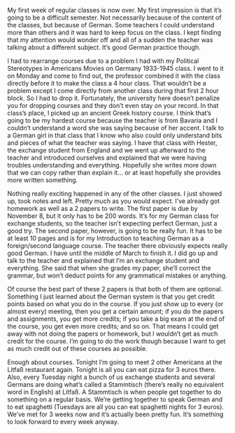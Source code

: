 My first week of regular classes is now over. My first impression is that it’s going to be a difficult semester. Not necessarily because of the content of the classes, but because of German. Some teachers I could understand more than others and it was hard to keep focus on the class. I kept finding that my attention would wonder off and all of a sudden the teacher was talking about a different subject. It’s good German practice though.

I had to rearrange courses due to a problem I had with my Political Stereotypes in Americans Movies on Germany 1933-1945 class. I went to it on Monday and come to find out, the professor combined it with the class directly before it to make the class a 4 hour class. That wouldn’t be a problem except I come directly from another class during that first 2 hour block. So I had to drop it. Fortunately, the university here doesn’t penalize you for dropping courses and they don’t even stay on your record. In that class’s place, I picked up an ancient Greek history course. I think that’s going to be my hardest course because the teacher is from Bavaria and I couldn’t understand a word she was saying because of her accent. I talk to a German girl in that class that I know who also could only understand bits and pieces of what the teacher was saying. I have that class with Hester, the exchange student from England and we went up afterward to the teacher and introduced ourselves and explained that we were having troubles understanding and everything. Hopefully she writes more down that we can copy rather than explain it… or at least hopefully she provides more written something.

Nothing really exciting happened in any of the other classes. I just showed up, took notes and left. Pretty much as you would expect. I’ve already got homework as well as a 2 papers to write. The first paper is due by November 8, but it only has to be 200 words. It’s for my German class for exchange students, so the teacher isn’t expecting perfect German, just a good try. The second paper, however, is going to be really fun. It has to be at least 10 pages and is for my Introduction to teaching German as a foreign/second language course. The teacher there obviously expects really good German. I have until the middle of March to finish it. I did go up and talk to the teacher and explained that I’m an exchange student and everything. She said that when she grades my paper, she’ll correct the grammar, but won’t deduct points for any grammatical mistakes or anything.

Of course the best part of these 2 papers is that both of them are optional. Something I just learned about the German system is that you get credit points based on what you do in the course. If you just show up to every (or almost every) meeting, then you get a certain amount; if you do the papers and assignments, you get more credits; if you take a big exam at the end of the course, you get even more credits; and so on. That means I could get away with not doing the papers or homework, but I wouldn’t get as much credit for the course. I’m going to do the work though because I want to get as much credit out of these courses as possible.

Enough about courses. Tonight I’m going to meet 2 other Americans at the Litfaß restaurant again. Tonight is all you can eat pizza for 3 euros there. Also, every Tuesday night a bunch of us exchange students and several Germans are doing what’s called a Stammtisch (there’s really no equivalent word in English) at Litfaß. A Stammtisch is when people get together to do something on a regular basis. We’re getting together to speak German and to eat spaghetti (Tuesdays are all you can eat spaghetti nights for 3 euros). We’ve met for 3 weeks now and it’s actually been pretty fun. It’s something to look forward to every week anyway.